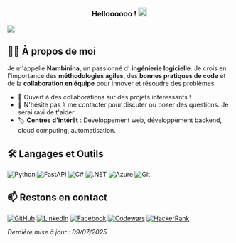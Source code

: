 <h3 align="center"> Helloooooo ! <img src="https://github.com/vimalverma558/vimalverma558/blob/v2/img/Hi.gif" width="20px"></h3>

<a href="https://github.com/404"><img src="https://user-images.githubusercontent.com/73097560/115834477-dbab4500-a447-11eb-908a-139a6edaec5c.gif"></a>

## 👨‍💻 À propos de moi

Je m'appelle **Nambinina**, un passionné d' **ingénierie logicielle**. Je crois en l'importance des **méthodologies agiles**, des **bonnes pratiques de code** et de la **collaboration en équipe** pour innover et résoudre des problèmes.

- 💼 Ouvert à des collaborations sur des projets intéressants !
- 💬 N'hésite pas à me contacter pour discuter ou poser des questions. Je serai ravi de t'aider.
- 🏷️ **Centres d'intérêt** : Développement web, développement backend, cloud computing, automatisation.

## 🛠️ Langages et Outils

![Python](https://img.shields.io/badge/Python-3776AB?style=for-the-badge&logo=python&logoColor=white)
![FastAPI](https://img.shields.io/badge/FastAPI-009688?style=for-the-badge&logo=fastapi&logoColor=white)
![C#](https://img.shields.io/badge/C%23-239120?style=for-the-badge&logo=c-sharp&logoColor=white)
![.NET](https://img.shields.io/badge/.NET-512BD4?style=for-the-badge&logo=dotnet&logoColor=fff)
![Azure](https://img.shields.io/badge/Microsoft_Azure-0078D4?style=for-the-badge&logo=microsoft-azure&logoColor=white)
![Git](https://img.shields.io/badge/Git-F05032?style=for-the-badge&logo=git&logoColor=white)

## 📫 Restons en contact

[![GitHub](https://img.shields.io/badge/GitHub-181717?style=for-the-badge&logo=github&logoColor=white)](https://github.com/Nambinina-H)
[![LinkedIn](https://img.shields.io/badge/LinkedIn-0A66C2?style=for-the-badge&logo=linkedin&logoColor=white)](https://www.linkedin.com/in/nambinina-hasina-rasoanaivo/)
[![Facebook](https://img.shields.io/badge/Facebook-1877F2?style=for-the-badge&logo=facebook&logoColor=white)](https://www.facebook.com/100083606024621)
[![Codewars](https://img.shields.io/badge/Codewars-B1361E?style=for-the-badge&logo=codewars&logoColor=white)](https://www.codewars.com/users/Nambinina-H)
[![HackerRank](https://img.shields.io/badge/HackerRank-00EA64?style=for-the-badge&logo=hackerrank&logoColor=white)](https://www.hackerrank.com/Nambinina)

_Dernière mise à jour : 09/07/2025_
